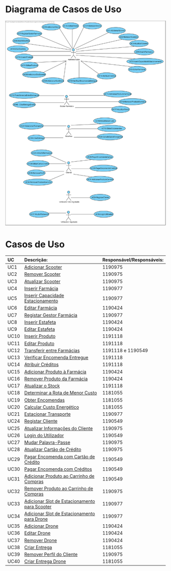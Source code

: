 # Diagrama de Casos de Uso

![Diagrama de Casos de Uso](DUC.svg)

#  Casos de Uso
| UC  | Descrição:                                                                   | Responsável/Responsáveis:  |  
|:----|:-----------------------------------------------------------------------------|----------------------------|
| UC1 | [Adicionar Scooter](UseCases/UC1/UC1.md) |1190975|
| UC2 | [Remover Scooter](UseCases/UC2/UC2.md) |1190975|
| UC3 | [Atualizar Scooter](UseCases/UC3/UC3.md) |1190975|
| UC4 | [Inserir Farmácia](UseCases/UC4/UC4.md) |1190977|
| UC5 | [Inserir Capacidade Estacionamento](UseCases/UC5/UC5.md) |1190977|
| UC6 | [Editar Farmácia](UseCases/UC6/UC6.md) |1190424|
| UC7 | [Registar Gestor Farmácia](UseCases/UC7/UC7.md) |1190977|
| UC8 | [Inserir Estafeta](UseCases/UC8/UC8.md) |1190424|
| UC9 | [Editar Estafeta](UseCases/UC9/UC9.md)|1190424|
| UC10 | [Inserir Produto](UseCases/UC10/UC10.md) |1191118|
| UC11 | [Editar Produto](UseCases/UC11/UC11.md)|1191118|
| UC12 | [Transferir entre Farmácias](UseCases/UC12/UC12.md)|1191118 e 1190549|
| UC13 | [Verificar Encomenda Entregue](UseCases/UC13/UC13.md)|1191118|
| UC14 | [Atribuir Créditos](UseCases/UC14/UC14.md)  |1191118|
| UC15  |[Adicionar Produto à Farmácia](UseCases/UC15/UC15.md)    |1190424|
| UC16 | [Remover Produto da Farmácia](UseCases/UC16/UC16.md)   |1190424|
| UC17 | [Atualizar o Stock](UseCases/UC17/UC17.md) |1191118|
| UC18 | [Determinar a Rota de Menor Custo](UseCases/UC18/UC18.md)  |1181055|
| UC19 | [Obter Encomendas](UseCases/UC19/UC19.md)  |1181055|
| UC20 | [Calcular Custo Energético](UseCases/UC20/UC20.md)|1181055|
| UC21| [Estacionar Transporte](UseCases/UC21/UC21.md)|1190977|
| UC24 | [Registar Cliente](UseCases/UC24/UC24.md)  |1190549|
| UC25 | [Atualizar Informações do Cliente](UseCases/UC25/UC25.md)  |1190975|
| UC26 | [Login do Utilizador ](UseCases/UC26/UC26.md)  |1190549|
| UC27 | [Mudar Palavra-Passe](UseCases/UC27/UC27.md)  |1190975|
| UC28 | [Atualizar Cartão de Crédito](UseCases/UC28/UC28.md)  |1190975|
| UC29 | [Pagar Encomenda com Cartão de Crédito](UseCases/UC29/UC29.md)  |1190549|
| UC30 | [Pagar Encomenda com Créditos](UseCases/UC30/UC30.md)  |1190549|
| UC31 | [Adicionar Produto ao Carrinho de Compras](UseCases/UC31/UC31.md)  |1190549|
| UC32 | [Remover Produto ao Carrinho de Compras](UseCases/UC32/UC32.md)  |1190975|
| UC33 | [Adicionar Slot de Estacionamento para Scooter](UseCases/UC33/UC33.md)  |1190977|
| UC34 | [Adicionar Slot de Estacionamento para Drone](UseCases/UC34/UC34.md)  |1190977|
| UC35 | [Adicionar Drone](UseCases/UC35/UC35.md)  |1190424|
| UC36 | [Editar Drone](UseCases/UC36/UC36.md)  |1190424|
| UC37 | [Remover Drone](UseCases/UC37/UC37.md)  |1190424|
| UC38 | [Criar Entrega](UseCases/UC38/UC38.md)  |1181055|
| UC39 | [Remover Perfil do Cliente](UseCases/UC39/UC39.md)  |1190975|
| UC40 | [Criar Entrega Drone](UseCases/UC40/UC40.md) |1181055|